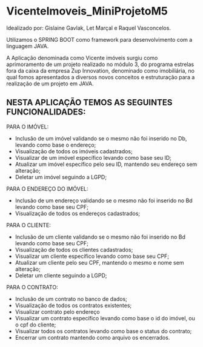 # VicenteImoveis_MiniProjetoM5

Idealizado por: Gislaine Gavlak, Let Marçal e Raquel Vasconcelos.

Utilizamos o SPRING BOOT como framework para desenvolvimento com a linguagem JAVA.

A Aplicação denominada como Vicente imóveis surgiu como aprimoramento de um projeto realizado no módulo 3, do programa
estrelas fora da caixa da empresa Zup Innovation, denominado como imobiliária, no qual fomos apresentados a diversos 
novos conceitos e estruturação para a realização de um projeto em JAVA.




NESTA APLICAÇÃO TEMOS AS SEGUINTES FUNCIONALIDADES:
-

PARA O IMÓVEL:

- Inclusão de um imóvel validando se o mesmo não foi inserido no Db, levando como base o endereço;
- Visualização de todos os imóveis cadastrados;
- Visualizar de um imóvel específico levando como base seu ID;
- Atualizar um imóvel específico pelo seu ID, mantendo seu endereço sem alteração;
- Deletar um imóvel seguindo a LGPD;

PARA O ENDEREÇO DO IMÓVEL:

- Inclusão de um endereço validando se o mesmo não foi inserido no Bd levando como base seu CPF;
- Visualização de todos os endereços cadastrados;


PARA O CLIENTE:

- Inclusão de um cliente validando se o mesmo não foi inserido no Bd levando como base seu CPF;
- Visualização de todos os clientes cadastrados;
- Visualizar um cliente específico levando como base seu CPF;
- Atualizar um cliente pelo seu CPF, mantendo o mesmo e nome sem alteração;
- Deletar um cliente seguindo a LGPD;

PARA O CONTRATO:

- Inclusão de um contrato no banco de dados;
- Visualização de todos os contratos existentes;
- Visualizar contrato pelo endereço
- Visualizar um contrato específico levando como base o id do imóvel, ou o cpf do cliente;
- Visualizar todos os contratos levando como base o status do contrato;
- Encerrar um contrato mantendo como arquivo os encerrados.